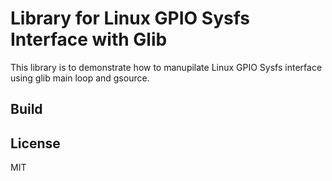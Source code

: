 # Library for Linux GPIO Sysfs Interface with Glib

This library is to demonstrate how to manupilate Linux GPIO Sysfs
interface using glib main loop and gsource.

## Build


## License
MIT
